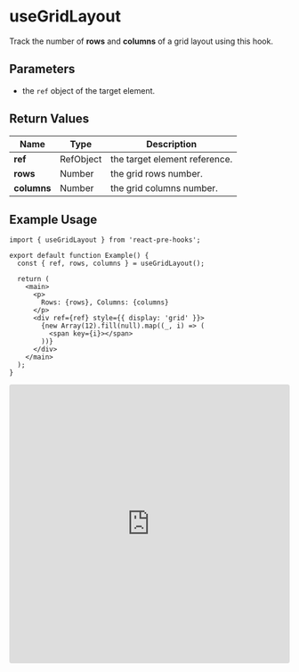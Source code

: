 # useGridLayout

Track the number of **rows** and **columns** of a grid layout using this hook.

## Parameters

- the `ref` object of the target element.

## Return Values

| Name        | Type      | Description                   |
| ----------- | --------- | ----------------------------- |
| **ref**     | RefObject | the target element reference. |
| **rows**    | Number    | the grid rows number.         |
| **columns** | Number    | the grid columns number.      |

## Example Usage

```tsx
import { useGridLayout } from 'react-pre-hooks';

export default function Example() {
  const { ref, rows, columns } = useGridLayout();

  return (
    <main>
      <p>
        Rows: {rows}, Columns: {columns}
      </p>
      <div ref={ref} style={{ display: 'grid' }}>
        {new Array(12).fill(null).map((_, i) => (
          <span key={i}></span>
        ))}
      </div>
    </main>
  );
}
```

<iframe src="https://codesandbox.io/embed/rt7jsp?view=Editor+%2B+Preview&module=%2Fsrc%2FComponent.tsx&hidenavigation=1" style="width:100%; height: 500px; border:0; border-radius: 4px; overflow:hidden;" title="useGridLayout" allow="accelerometer; ambient-light-sensor; camera; encrypted-media; geolocation; gyroscope; hid; microphone; midi; payment; usb; vr; xr-spatial-tracking" sandbox="allow-forms allow-modals allow-popups allow-presentation allow-same-origin allow-scripts"></iframe>
